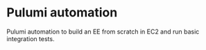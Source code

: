 # Pulumi automation

Pulumi automation to build an EE from scratch in EC2 and run basic integration tests.


